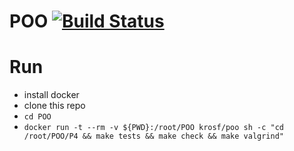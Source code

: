 # POO [![Build Status](https://dev.azure.com/krosf/krosf/_apis/build/status/krosf-university.POO?branchName=P4)](https://dev.azure.com/krosf/krosf/_build/latest?definitionId=14&branchName=P4)

# Run

* install docker
* clone this repo
* `cd POO`
* `docker run -t --rm -v ${PWD}:/root/POO krosf/poo sh -c "cd /root/POO/P4 && make tests && make check && make valgrind"`
